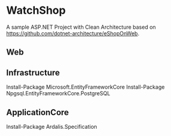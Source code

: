 # WatchShop
A sample ASP.NET Project with Clean Architecture based on
https://github.com/dotnet-architecture/eShopOnWeb.

## Web

## Infrastructure
Install-Package Microsoft.EntityFrameworkCore
Install-Package Npgsql.EntityFrameworkCore.PostgreSQL


## ApplicationCore
Install-Package Ardalis.Specification